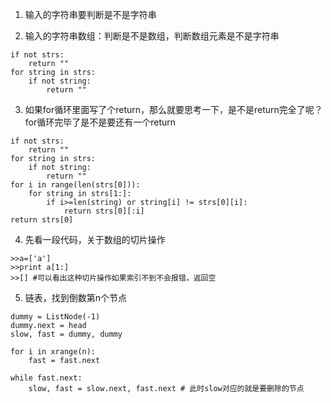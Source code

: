1. 输入的字符串要判断是不是字符串


2. 输入的字符串数组：判断是不是数组，判断数组元素是不是字符串

```
if not strs:
    return ""
for string in strs:
    if not string:
        return ""
```

3. 如果for循环里面写了个return，那么就要思考一下，是不是return完全了呢？for循环完毕了是不是要还有一个return

```
if not strs:
    return ""
for string in strs:
    if not string:
        return ""
for i in range(len(strs[0])):
    for string in strs[1:]:
        if i>=len(string) or string[i] != strs[0][i]:
            return strs[0][:i]
return strs[0]
```
4. 先看一段代码，关于数组的切片操作
```
>>a=['a']
>>print a[1:]
>>[] #可以看出这种切片操作如果索引不到不会报错，返回空
```

5. 链表，找到倒数第n个节点
```
dummy = ListNode(-1)
dummy.next = head
slow, fast = dummy, dummy

for i in xrange(n):
    fast = fast.next

while fast.next:
    slow, fast = slow.next, fast.next # 此时slow对应的就是要删除的节点
```